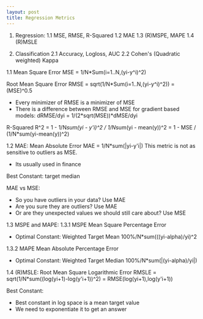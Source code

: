 ```yaml
---
layout: post
title: Regression Metrics
---
```


1. Regression:
1.1 MSE, RMSE, R-Squared
1.2 MAE
1.3 (R)MSPE, MAPE
1.4 (R)MSLE

2. Classification
2.1 Accuracy, Logloss, AUC
2.2 Cohen's (Quadratic weighted) Kappa

1.1 Mean Square Error
 MSE = 1/N*Sum(i=1..N,(yi-y^i)^2)
 
 Root Mean Square Error
 RMSE = sqrt(1/N*Sum(i=1..N,(yi-y^i)^2)) = (MSE)^0.5
 
 - Every minimizer of RMSE is a minimizer of MSE
 - There is a difference between RMSE and MSE for gradient based models:
     dRMSE/dyi = 1/(2*sqrt(MSE))*dMSE/dyi
 
 R-Squared
 R^2 = 1 - 1/N*sum(yi - y'i)^2 / 1/N*sum(yi - mean(y))^2 = 1 - MSE / (1/N*sum(yi-mean(y))^2)
 
 1.2 MAE: Mean Absolute Error
 MAE = 1/N*sum(|yi-y'i|)
 This metric is not as sensitive to outliers as MSE.
 - Its usually used in finance
 
 Best Constant: target median
 
 MAE vs MSE:
 - So you have outliers in your data?
    Use MAE
 - Are you sure they are outliers?
    Use MAE
 - Or are they unexpected values we should still care about?
    Use MSE
 
 1.3 MSPE and MAPE:
 1.3.1 MSPE Mean Square Percentage Error
  - Optimal Constant: Weighted Target Mean
     100%/N*sum(((yi-alpha)/yi)^2
     
 1.3.2 MAPE Mean Absolute Percentage Error
 - Optimal Constant: Weighted Target Median
     100%/N*sum(|(yi-alpha)/yi|)
     
 1.4 (R)MSLE: Root Mean Square Logarithmic Error
 RMSLE = sqrt(1/N*sum((log(yi+1)-log(y'i+1))^2)
       = RMSE(log(yi+1),log(y'i+1))
       
   Best Constant:
   - Best constant in log space is a mean target value
   - We need to exponentiate it to get an answer
  
